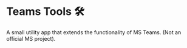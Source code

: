 # Teams Tools 🛠

A small utility app that extends the functionality of MS Teams. (Not an official MS project).
